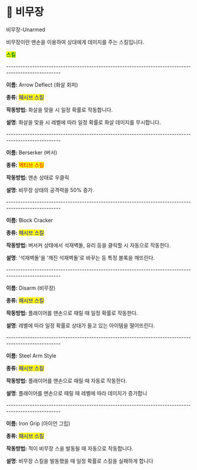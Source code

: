 # 🫱 비무장

비무장-Unarmed



비무장이란 맨손을 이용하여 상대에게 데미지를 주는 스킬입니다.



<mark style="color:green;">**스킬**</mark>

\-----------------------------------------------------------------------------------------------------

**이름:** Arrow Deflect (화살 회피)

**종류:** <mark style="color:blue;">패시브 스킬</mark>

**작동방법:** 화살을 맞을 시 일정 확률로 작동합니다.

**설명**: 화살을 맞을 시 레벨에 따라 일정 확률로 화살 데미지를 무시합니다.

\-----------------------------------------------------------------------------------------------------

**이름:** Berserker (버서)

**종류:** <mark style="color:red;">엑티브 스킬</mark>

**작동방법:** 맨손 상태로 우클릭

**설명**: 비무장 상태의 공격력을 50% 증가.

\-----------------------------------------------------------------------------------------------------

**이름:** Block Cracker

**종류:** <mark style="color:blue;">패시브 스킬</mark>

**작동방법:** 버서커 상태에서 석재벽돌, 유리 등을 클릭할 시 자동으로 작동한다.

**설명**: '석재벽돌'을 '깨진 석재벽돌'로 바꾸는 등 특정 블록을 깨뜨린다.

\-----------------------------------------------------------------------------------------------------

**이름:** Disarm (비무장)

**종류:** <mark style="color:blue;">패시브 스킬</mark>

**작동방법:** 플래이어를 맨손으로 때릴 때 일정 확률로 작동한다.

**설명**: 레벨에 따라 일정 확률로 상대가 들고 있는 아이템을 떨어뜨린다.

\-----------------------------------------------------------------------------------------------------

**이름:** Steel Arm Style

**종류:** <mark style="color:blue;">패시브 스킬</mark>

**작동방법:** 플래이어를 맨손으로 때릴 때 자동로 작동한다.

**설명**: 플래이어를 맨손으로 때릴 때 레벨에 따라 데미지가 증가합니

\-----------------------------------------------------------------------------------------------------

**이름:** Iron Grip (아이언 그립)

**종류:** <mark style="color:blue;">패시브 스킬</mark>

**작동방법:** 적이 비무장 스을 발동될 때 자동으로 작동합니다.

**설명**: 비무장 스킬을 발동했을 때 일정 확률로 스킬을 실패하게 합니다
